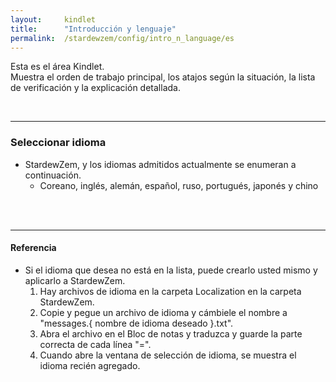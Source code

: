 ```yaml
---
layout:     kindlet
title:      "Introducción y lenguaje"
permalink:  /stardewzem/config/intro_n_language/es
---
```


Esta es el área Kindlet.<br/>
Muestra el orden de trabajo principal, los atajos según la situación, la lista de verificación y la explicación detallada.

<br/>

---
### **Seleccionar idioma**

* StardewZem, y los idiomas admitidos actualmente se enumeran a continuación.
  * Coreano, inglés, alemán, español, ruso, portugués, japonés y chino

<br/>
<br/>

---
#### **Referencia**
  
* Si el idioma que desea no está en la lista, puede crearlo usted mismo y aplicarlo a StardewZem.
  1. Hay archivos de idioma en la carpeta Localization en la carpeta StardewZem.
  2. Copie y pegue un archivo de idioma y cámbiele el nombre a "messages.{ nombre de idioma deseado }.txt".
  3. Abra el archivo en el Bloc de notas y traduzca y guarde la parte correcta de cada línea "=".
  4. Cuando abre la ventana de selección de idioma, se muestra el idioma recién agregado.

<br/>
<br/>
